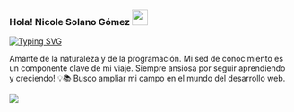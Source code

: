 ### Hola! Nicole Solano Gómez <img src="https://media.giphy.com/media/hvRJCLFzcasrR4ia7z/giphy.gif" width="28">
[![Typing SVG](https://readme-typing-svg.demolab.com?font=Roboto+Mono&pause=1000&color=4B0082&center=true&vCenter=true&width=800&lines=Recorrido+de+una+desarrolladora+web;💻🚀)](https://git.io/typing-svg)

Amante de la naturaleza y de la programación. Mi sed de conocimiento es un componente clave de mi viaje. Siempre ansiosa por seguir aprendiendo y creciendo! 💡📚
Busco ampliar mi campo en el mundo del desarrollo web.

 <a href="https://github.com/Nicole281/github-readme-stats"><img align="center" src="https://github-readme-stats.vercel.app/api/top-langs/?username=Nicole281&layout=compact&theme=buefy&hide_border=true&langs_count=8" /></a>

<!--
**Nicole281/Nicole281** is a ✨ _special_ ✨ repository because its `README.md` (this file) appears on your GitHub profile.

Here are some ideas to get you started:

- 🔭 I’m currently working on ...
- 🌱 I’m currently learning ...
- 👯 I’m looking to collaborate on ...
- 🤔 I’m looking for help with ...
- 💬 Ask me about ...
- 📫 How to reach me: ...
- 😄 Pronouns: ...
- ⚡ Fun fact: ...
-->
